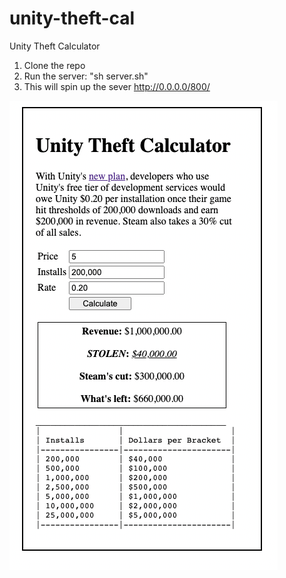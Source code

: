 # unity-theft-cal
Unity Theft Calculator

1. Clone the repo
2. Run the server: "sh server.sh"
3. This will spin up the sever http://0.0.0.0/800/



![Screenshot](screenshot.png)
